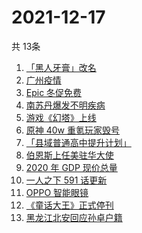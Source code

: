 # 2021-12-17
  共 13条

  <!-- BEGIN -->
  <!-- 最后更新时间:Fri Dec 17 2021 08:13:34 GMT+0000 (Coordinated Universal Time) -->
  1. [「黑人牙膏」改名](https://www.zhihu.com/search?q=黑人牙膏)
1. [广州疫情](https://www.zhihu.com/search?q=广州疫情)
1. [Epic 冬促免费](https://www.zhihu.com/search?q=epic)
1. [南苏丹爆发不明疾病](https://www.zhihu.com/search?q=南苏丹)
1. [游戏《幻塔》上线](https://www.zhihu.com/search?q=幻塔)
1. [原神 40w 重氪玩家毁号](https://www.zhihu.com/search?q=原神)
1. [「县域普通高中提升计划」](https://www.zhihu.com/search?q=县域普通高中)
1. [伯恩斯上任美驻华大使](https://www.zhihu.com/search?q=美国驻华大使)
1. [2020 年 GDP 现价总量](https://www.zhihu.com/search?q=2020GDP)
1. [一人之下 591 话更新 ](https://www.zhihu.com/search?q=一人之下)
1. [OPPO 智能眼镜](https://www.zhihu.com/search?q=oppo)
1. [《童话大王》正式停刊](https://www.zhihu.com/search?q=童话大王)
1. [黑龙江北安回应孙卓户籍](https://www.zhihu.com/search?q=孙卓)
  <!-- END -->
  